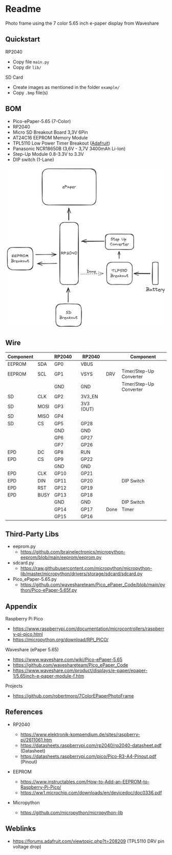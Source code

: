 # Readme

Photo frame using the 7 color 5.65 inch e-paper display from Waveshare

## Quickstart

RP2040

* Copy file `main.py`
* Copy dir `lib/`

SD Card

* Create images as mentioned in the folder `example/`
* Copy `.bmp` file(s)

## BOM

* Pico-ePaper-5.65 (7-Color)
* RP2040
* Micro SD Breakout Board 3,3V 6Pin
* AT24C16 EEPROM Memory Module 
* TPL5110 Low Power Timer Breakout ([Adafruit](https://learn.adafruit.com/adafruit-tpl5110-power-timer-breakout?view=all))
* Panasonic NCR18650B (3,6V - 3,7V 3400mAh Li-Ion)
* Step-Up Module 0.8-3.3V to 3.3V
* DIP switch (1-Lane)

![](./imgs/plan.png)

## Wire

| Component |  | RP2040 | | RP2040 |  | Component |
| --- | --- | --- | --- | --- | --- | --- |
| EEPROM | SDA | GP0 | | VBUS | | |
| EEPROM | SCL | GP1 | | VSYS | DRV | Timer/Step-Up Converter |
| | | GND | | GND | | Timer/Step-Up Converter|
| SD | CLK | GP2 | | 3V3_EN | | |
| SD | MOSI | GP3 | | 3V3 (OUT) | | |
| SD | MISO | GP4 | | | | |
| SD | CS | GP5 | | GP28 | | |
| | | GND | | GND | | |
| | | GP6 | | GP27 | | |
| | | GP7 | | GP26 | | |
| EPD | DC | GP8 | | RUN | | |
| EPD | CS | GP9 | | GP22 | | |
| | | GND | | GND | | |
| EPD | CLK | GP10 | | GP21 | | |
| EPD | DIN | GP11 | | GP20 | | DIP Switch |
| EPD | RST | GP12 | | GP19 | | |
| EPD | BUSY | GP13 | | GP18 | | |
| | | GND | | GND | | DIP Switch | |
| | | GP14 | | GP17 | Done | Timer |
| | | GP15 | | GP16 | | |

## Third-Party Libs

* eeprom.py
  * https://github.com/brainelectronics/micropython-eeprom/blob/main/eeprom/eeprom.py
* sdcard.py
  * https://raw.githubusercontent.com/micropython/micropython-lib/master/micropython/drivers/storage/sdcard/sdcard.py
* Pico_ePaper-5.65.py
  * https://github.com/waveshareteam/Pico_ePaper_Code/blob/main/python/Pico-ePaper-5.65f.py

## Appendix

Raspberry Pi Pico
* https://www.raspberrypi.com/documentation/microcontrollers/raspberry-pi-pico.html
* https://micropython.org/download/RPI_PICO/

Waveshare (ePaper 5.65)
* https://www.waveshare.com/wiki/Pico-ePaper-5.65
* https://github.com/waveshareteam/Pico_ePaper_Code
* https://www.waveshare.com/product/displays/e-paper/epaper-1/5.65inch-e-paper-module-f.htm

Projects
* https://github.com/robertmoro/7ColorEPaperPhotoFrame


## References

* RP2040
  * https://www.elektronik-kompendium.de/sites/raspberry-pi/2611061.htm
  * https://datasheets.raspberrypi.com/rp2040/rp2040-datasheet.pdf (Datasheet)
  * https://datasheets.raspberrypi.com/pico/Pico-R3-A4-Pinout.pdf (Pinout)

* EEPROM
  * https://www.instructables.com/How-to-Add-an-EEPROM-to-Raspberry-Pi-Pico/
  * https://ww1.microchip.com/downloads/en/devicedoc/doc0336.pdf

* Micropython
  * https://github.com/micropython/micropython-lib


## Weblinks

* https://forums.adafruit.com/viewtopic.php?t=208209 (TPL5110 DRV pin voltage drop)